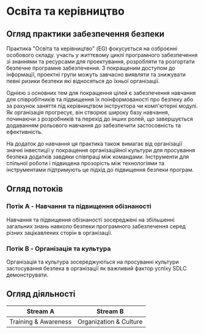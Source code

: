 # Освіта та керівництво

## Огляд практики забезпечення безпеки

Практика "Освіта та керівництво" (EG) фокусується на озброєнні особового складу.
участь у життєвому циклі програмного забезпечення зі знаннями та ресурсами для проектування,
розробляти та розгортати безпечне програмне забезпечення. З покращеним доступом до інформації,
проектні групи можуть завчасно виявляти та знижувати певні ризики безпеки
які відносяться до їхньої організації.

Однією з основних тем для покращення цілей є забезпечення навчання
для співробітників та підвищення їх поінформованості про безпеку або за рахунок
заняття під керівництвом інструктора чи комп'ютерні модулі. Як організація
прогресує, він створює широку базу навчання, починаючи з розробників та
перехід до інших ролей, що завершується додаванням рольового навчання до
забезпечити застосовність та ефективність.

На додаток до навчання ця практика також вимагає від організації
значні інвестиції у покращення організаційної культури для просування
безпека додатків завдяки співпраці між командами. Інструменти для спільної роботи
і підвищена прозорість між технологіями та інструментами підтримують це
підхід до підвищення безпеки програм.

## Огляд потоків

### Потік A - Навчання та підвищення обізнаності
Навчання та підвищення обізнаності зосереджені на збільшенні загальних знань навколо
безпеки програмного забезпечення серед різних зацікавлених сторін в організації.

### Потік B - Організація та культура
Організація та культура зосереджуються на просуванні культури застосування
безпека в організації як важливий фактор успіху SDLC
демонструвати.

## Огляд діяльності

|Stream A|Stream B|
|----|----|
|Training & Awareness|Organization & Culture|
